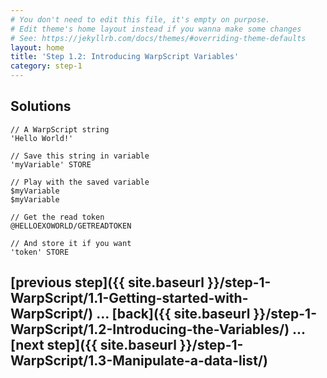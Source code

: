 ```yaml
---
# You don't need to edit this file, it's empty on purpose.
# Edit theme's home layout instead if you wanna make some changes
# See: https://jekyllrb.com/docs/themes/#overriding-theme-defaults
layout: home
title: 'Step 1.2: Introducing WarpScript Variables'
category: step-1
---
```


## Solutions

```
// A WarpScript string
'Hello World!'

// Save this string in variable
'myVariable' STORE

// Play with the saved variable
$myVariable
$myVariable

// Get the read token
@HELLOEXOWORLD/GETREADTOKEN

// And store it if you want
'token' STORE
```

## [previous step]({{ site.baseurl }}/step-1-WarpScript/1.1-Getting-started-with-WarpScript/) ... [back]({{ site.baseurl }}/step-1-WarpScript/1.2-Introducing-the-Variables/) ... [next step]({{ site.baseurl }}/step-1-WarpScript/1.3-Manipulate-a-data-list/)